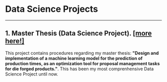 # Data Science Projects
---

## 1. Master Thesis (Data Science Project). [[more here!]](/DataScience-Portfolio/DS_Projects/master_thesis)
This project contains procedures regarding my master thesis: **"Design and implementation of a machine learning model for the prediction of production times, as an optimization tool for proposal management tasks for die forged products."**. This has been my most comprenhensive Data Science Project until now. 